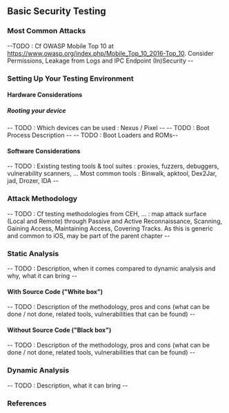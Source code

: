## Basic Security Testing

### Most Common Attacks
--TODO : Cf OWASP Mobile Top 10 at https://www.owasp.org/index.php/Mobile_Top_10_2016-Top_10. Consider Permissions, Leakage from Logs and IPC Endpoint (In)Security --

### Setting Up Your Testing Environment
#### Hardware Considerations
##### Rooting your device
-- TODO : Which devices can be used : Nexus / Pixel --
-- TODO : Boot Process Description --
-- TODO : Boot Loaders and ROMs--

#### Software Considerations
-- TODO : Existing testing tools & tool suites : proxies, fuzzers, debuggers, vulnerability scanners, ... Most common tools : Binwalk, apktool, Dex2Jar, jad, Drozer, IDA --

### Attack Methodology
-- TODO : Cf testing methodologies from CEH, ... : map attack surface (Local and Remote) through Passive and Active Reconnaissance, Scanning, Gaining Access, Maintaining Access, Covering Tracks. As this is generic and common to iOS, may be part of the parent chapter --

### Static Analysis
-- TODO : Description, when it comes compared to dynamic analysis and why, what it can bring --
#### With Source Code ("White box")
-- TODO : Description of the methodology, pros and cons (what can be done / not done, related tools, vulnerabilities that can be found) --

#### Without Source Code ("Black box")
-- TODO : Description of the methodology, pros and cons (what can be done / not done, related tools, vulnerabilities that can be found) --

### Dynamic Analysis
-- TODO : Description, what it can bring --

### References
